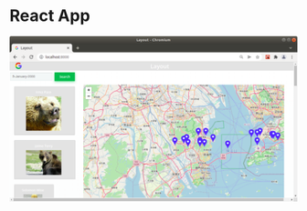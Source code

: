 # React App


![alt text](https://github.com/jylhakos/miscellaneous/blob/main/QUESTIONS/REACT/FACEBOOK/facebook.png?raw=true)
